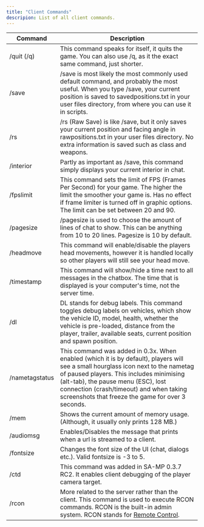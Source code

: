 ```yaml
---
title: "Client Commands"
descripion: List of all client commands.
---
```


| Command        | Description                                                                                                                                                                                                                                                                                                          |
| -------------- | -------------------------------------------------------------------------------------------------------------------------------------------------------------------------------------------------------------------------------------------------------------------------------------------------------------------- |
| /quit (/q)     | This command speaks for itself, it quits the game. You can also use /q, as it the exact same command, just shorter.                                                                                                                                                                                                  |
| /save          | /save is most likely the most commonly used default command, and probably the most useful. When you type /save, your current position is saved to savedpositions.txt in your user files directory, from where you can use it in scripts.                                                                             |
| /rs            | /rs (Raw Save) is like /save, but it only saves your current position and facing angle in rawpositions.txt in your user files directory. No extra information is saved such as class and weapons.                                                                                                                    |
| /interior      | Partly as important as /save, this command simply displays your current interior in chat.                                                                                                                                                                                                                            |
| /fpslimit      | This command sets the limit of FPS (Frames Per Second) for your game. The higher the limit the smoother your game is. Has no effect if frame limiter is turned off in graphic options. The limit can be set between 20 and 90.                                                                                       |
| /pagesize      | /pagesize is used to choose the amount of lines of chat to show. This can be anything from 10 to 20 lines. Pagesize is 10 by default.                                                                                                                                                                                |
| /headmove      | This command will enable/disable the players head movements, however it is handled locally so other players will still see your head move.                                                                                                                                                                           |
| /timestamp     | This command will show/hide a time next to all messages in the chatbox. The time that is displayed is your computer's time, not the server time.                                                                                                                                                                     |
| /dl            | DL stands for debug labels. This command toggles debug labels on vehicles, which show the vehicle ID, model, health, whether the vehicle is pre-loaded, distance from the player, trailer, available seats, current position and spawn position.                                                                     |
| /nametagstatus | This command was added in 0.3x. When enabled (which it is by default), players will see a small hourglass icon next to the nametag of paused players. This includes minimising (alt-tab), the pause menu (ESC), lost connection (crash/timeout) and when taking screenshots that freeze the game for over 3 seconds. |
| /mem           | Shows the current amount of memory usage. (Although, it usually only prints 128 MB.)                                                                                                                                                                                                                                 |
| /audiomsg      | Enables/Disables the message that prints when a url is streamed to a client.                                                                                                                                                                                                                                         |
| /fontsize      | Changes the font size of the UI (chat, dialogs etc.). Valid fontsize is -3 to 5.                                                                                                                                                                                                                                     |
| /ctd           | This command was added in SA-MP 0.3.7 RC2. It enables client debugging of the player camera target.                                                                                                                                                                                                                  |
| /rcon          | More related to the server rather than the client. This command is used to execute RCON commands. RCON is the built-in admin system. RCON stands for [Remote Control](../server/ControllingServer#using-rcon).                                                                                                       |
